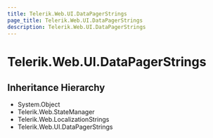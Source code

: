```yaml
---
title: Telerik.Web.UI.DataPagerStrings
page_title: Telerik.Web.UI.DataPagerStrings
description: Telerik.Web.UI.DataPagerStrings
---
```


# Telerik.Web.UI.DataPagerStrings

## Inheritance Hierarchy

* System.Object
* Telerik.Web.StateManager
* Telerik.Web.LocalizationStrings
* Telerik.Web.UI.DataPagerStrings

